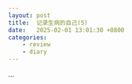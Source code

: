 ```yaml
---
layout: post
title:  记录生病的自己(5)
date:   2025-02-01 13:01:30 +0800
categories: 
    - review
    - diary
---
```


...